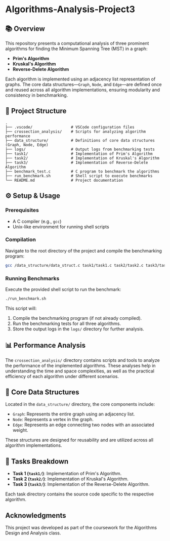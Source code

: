 # Algorithms-Analysis-Project3

## 📚 Overview

This repository presents a computational analysis of three prominent algorithms for finding the Minimum Spanning Tree (MST) in a graph:

* **Prim's Algorithm**
* **Kruskal's Algorithm**
* **Reverse-Delete Algorithm**

Each algorithm is implemented using an adjacency list representation of graphs. The core data structures—`Graph`, `Node`, and `Edge`—are defined once and reused across all algorithm implementations, ensuring modularity and consistency in benchmarking.

## 📁 Project Structure

```
.
├── .vscode/                 # VSCode configuration files
├── crossection_analysis/    # Scripts for analyzing algorithm performance
├── data_structure/          # Definitions of core data structures (Graph, Node, Edge)
├── logs/                    # Output logs from benchmarking tests
├── task1/                   # Implementation of Prim's Algorithm
├── task2/                   # Implementation of Kruskal's Algorithm
├── task3/                   # Implementation of Reverse-Delete Algorithm
├── benchmark_test.c         # C program to benchmark the algorithms
├── run_benchmark.sh         # Shell script to execute benchmarks
└── README.md                # Project documentation
```

## ⚙️ Setup & Usage

### Prerequisites

* A C compiler (e.g., `gcc`)
* Unix-like environment for running shell scripts

### Compilation

Navigate to the root directory of the project and compile the benchmarking program:

```bash
gcc /data_structure/data_struct.c task1/task1.c task2/task2.c task3/task3.c benchmark_test.c -o benchmark_test.exe
```

### Running Benchmarks

Execute the provided shell script to run the benchmark:

```bash
./run_benchmark.sh
```

This script will:

1. Compile the benchmarking program (if not already compiled).
2. Run the benchmarking tests for all three algorithms.
3. Store the output logs in the `logs/` directory for further analysis.

## 📊 Performance Analysis

The `crossection_analysis/` directory contains scripts and tools to analyze the performance of the implemented algorithms. These analyses help in understanding the time and space complexities, as well as the practical efficiency of each algorithm under different scenarios.

## 🧱 Core Data Structures

Located in the `data_structure/` directory, the core components include:

* `Graph`: Represents the entire graph using an adjacency list.
* `Node`: Represents a vertex in the graph.
* `Edge`: Represents an edge connecting two nodes with an associated weight.

These structures are designed for reusability and are utilized across all algorithm implementations.

## 📌 Tasks Breakdown

* **Task 1 (`task1/`)**: Implementation of Prim's Algorithm.
* **Task 2 (`task2/`)**: Implementation of Kruskal's Algorithm.
* **Task 3 (`task3/`)**: Implementation of the Reverse-Delete Algorithm.

Each task directory contains the source code specific to the respective algorithm.

## Acknowledgments

This project was developed as part of the coursework for the Algorithms Design and Analysis class.
